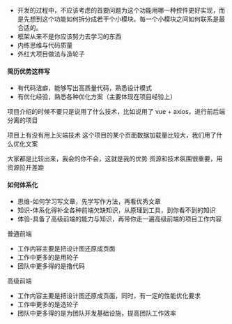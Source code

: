 - 开发的过程中，不应该考虑的首要问题为这个功能用哪一种控件更好实现，而是先想到这个功能如何拆分成若干个小模块。每一个小模块之间如何联系是最合适的。
- 框架从来不是你应该努力去学习的东西
- 内练思维与代码质量
- 外红大项目做法与造轮子

#### 简历优势这样写
- 有代码洁癖，能够写出高质量代码，熟悉设计模式
- 有优化经验，熟悉各种优化方案（主要体现在项目经验上）

项目介绍的时候不要只是说用了什么技术，比如说用了 
vue + axios，进行前后端分离的项目

项目上有没有用上尖端技术
这个项目的某个页面数据加载量比较大，我们用了什么优化文案

大家都是比较出来，我会的你不会，这就是我的优势
资源和技术氛围很重要，用资源拉开差距


#### 如何体系化
- 思维-如何学习写文章，先学写作方法，再看优秀文章
- 知识-体系化得补全各种前端欠缺知识，从原理到工具，到你看不到的知识
- 体验-具备了高级前端的能力与知识，再带你走一遍高级前端的项目工作内容

普通前端
- 工作内容主要是把设计图还原成页面
- 工作中更多的是用轮子
- 团队中更多得的是撸代码

高级前端
- 工作内容主要是把设计图还原成页面，同时，有一定的性能优化要求
- 工作中更多的是造轮子
- 团队中更多得的是为团队开发基础设施，提高团队工作效率
